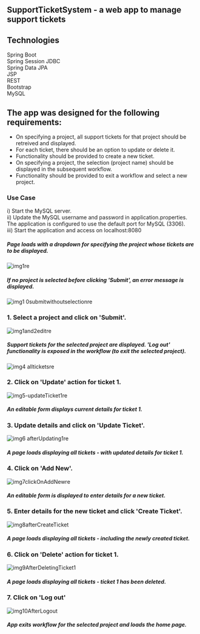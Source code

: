 ## SupportTicketSystem - a web app to manage support tickets

## Technologies   
 Spring Boot  
 Spring Session JDBC  
 Spring Data JPA  
 JSP  
 REST  
 Bootstrap  
 MySQL

## The app was designed for the following requirements:
- On specifying a project, all support tickets for that project should be retreived and displayed.   
- For each ticket, there should be an option to update or delete it.
- Functionality should be provided to create a new ticket.
- On specifying a project, the selection (project name) should be displayed in the subsequent workflow.
- Functionality should be provided to exit a workflow and select a new project.

### Use Case  

i) Start the MySQL server.  
ii) Update the MySQL username and password in application.properties. The application is configured to use the default port for MySQL (3306).  
iii) Start the application and access on localhost:8080  

##### Page loads with a dropdown for specifying the project whose tickets are to be displayed.

![img1re](https://user-images.githubusercontent.com/15854708/209499633-3de95d8d-4cf8-469f-9991-43e79e971c16.JPG)  

##### If no project is selected before clicking 'Submit', an error message is displayed.  

![img1 0submitwithoutselectionre](https://user-images.githubusercontent.com/15854708/209499645-6a12c6d9-7e80-476b-b3fe-0084c75192ff.JPG)

### 1. Select a project and click on 'Submit'.

![img1and2editre](https://user-images.githubusercontent.com/15854708/209500058-89583519-50aa-40f6-92ee-dcb72412c69e.png)  

##### Support tickets for the selected project are displayed. 'Log out' functionality is exposed in the workflow (to exit the selected project).     

![img4 allticketsre](https://user-images.githubusercontent.com/15854708/209500104-d1de57a0-f74a-4940-8bfa-eb0a5f920511.JPG)  

### 2. Click on 'Update' action for ticket 1.  

![img5-updateTicket1re](https://user-images.githubusercontent.com/15854708/209500111-b6aaecca-feaf-46f1-a7af-0de4bad0775b.png)    

##### An editable form displays current details for ticket 1.  

### 3. Update details and click on 'Update Ticket'.  

![img6 afterUpdating1re](https://user-images.githubusercontent.com/15854708/209500122-b779fe6f-2ce0-42e5-8e06-3a52a829a7a4.JPG)    

##### A page loads displaying all tickets - with updated details for ticket 1.  

### 4. Click on 'Add New'.

![img7clickOnAddNewre](https://user-images.githubusercontent.com/15854708/209500134-807828eb-c3a1-452b-8ff6-058cb7676442.JPG)  

##### An editable form is displayed to enter details for a new ticket.

### 5. Enter details for the new ticket and click 'Create Ticket'.   

![img8afterCreateTicket](https://user-images.githubusercontent.com/15854708/209500143-62b56b9a-c46a-40b5-8375-e0d68e018612.JPG)    

##### A page loads displaying all tickets - including the newly created ticket.  

### 6. Click on 'Delete' action for ticket 1.  

![img9AfterDeletingTicket1](https://user-images.githubusercontent.com/15854708/209500145-5db5e99b-bac6-4dac-842e-5eca05bfb1f3.JPG)  

##### A page loads displaying all tickets - ticket 1 has been deleted.

### 7. Click on 'Log out'  

![img10AfterLogout](https://user-images.githubusercontent.com/15854708/209500148-2c2a3c73-462d-41c7-96ad-83edf1eefb0f.JPG)  

##### App exits workflow for the selected project and loads the home page. 

